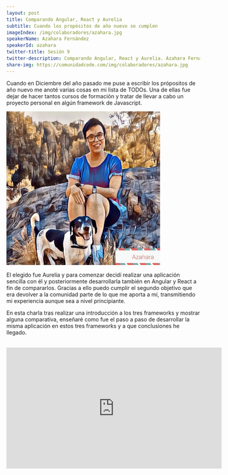 ```yaml
---
layout: post
title: Comparando Angular, React y Aurelia
subtitle: Cuando los propósitos de año nuevo se cumplen
imageIndex: /img/colaboradores/azahara.jpg
speakerName: Azahara Fernández
speakerId: azahara
twitter-title: Sesión 9
twitter-description: Comparando Angular, React y Aurelia. Azahara Fernández.
share-img: https://comunidadcode.com/img/colaboradores/azahara.jpg
---
```


Cuando en Diciembre del año pasado me puse a escribir los própositos de año nuevo me anoté varias cosas en mi lista de TODOs. Una de ellas fue dejar de hacer tantos cursos de formación y tratar de llevar a cabo un proyecto personal en algún framework de Javascript.

<div class="next-session-image">
<a href="../colaboradores/azahara"><img src="/img/colaboradores/azahara.jpg"></a>
</div>

El elegido fue Aurelia y para comenzar decidí realizar una aplicación sencilla con él y posteriormente desarrollarla también en Angular y React a fin de compararlos. Gracias a ello puedo cumplir el segundo objetivo que era devolver a la comunidad parte de lo que me aporta a mí, transmitiendo mi experiencia aunque sea a nivel principiante.

En esta charla tras realizar una introducción a los tres frameworks y mostrar alguna comparativa, enseñaré como fue el paso a paso de desarrollar la misma aplicación en estos tres frameworks y a que conclusiones he llegado.

<br/>

<iframe class="youtube" width="560" height="315" src="https://www.youtube.com/embed/hCz6eMthbV8" frameborder="0" allowfullscreen></iframe>
